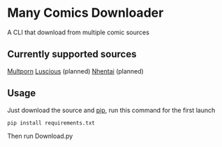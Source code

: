# Many Comics Downloader

A CLI that download from multiple comic sources

## Currently supported sources

[Multporn](https://multporn.net/)
[Luscious](https://luscious.net/) (planned)
[Nhentai](https://nhentai.net/) (planned)

## Usage

Just download the source and [pip](https://pip.pypa.io/en/stable/), run this command for the first launch

``` bash
pip install requirements.txt
```

Then run Download.py
